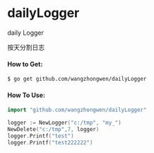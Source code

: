 
# dailyLogger
daily Logger

按天分割日志


 

#### How to Get:
``` sh
$ go get github.com/wangzhongwen/dailyLogger
```
#### How To Use:
``` go
import "github.com/wangzhongwen/dailyLogger"

logger := NewLogger("c:/tmp", "my_")
NewDelete("c:/tmp",7, logger)
logger.Printf("test")
logger.Printf("test222222")